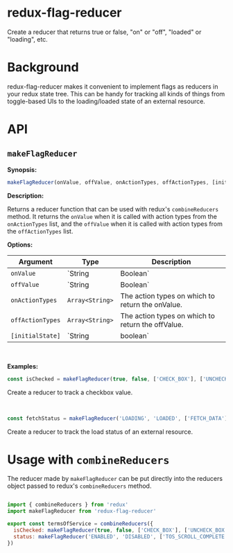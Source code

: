 # redux-flag-reducer
Create a reducer that returns true or false, "on" or "off", "loaded" or "loading", etc.

# Background

redux-flag-reducer makes it convenient to implement flags as reducers in your redux state tree.
This can be handy for tracking all kinds of things from toggle-based UIs to the loading/loaded
state of an external resource.

# API

## `makeFlagReducer`

**Synopsis:**

```javascript
makeFlagReducer(onValue, offValue, onActionTypes, offActionTypes, [initialState])
```

**Description:**

Returns a reducer function that can be used with redux's `combineReducers` method. It returns
the `onValue` when it is called with action types from the `onActionTypes` list, and the `offValue`
when it is called with action types from the `offActionTypes` list.

**Options:**

Argument | Type | Description
--- | --- | ---
`onValue` | `String|Boolean` | The value to return when the action should turn the state "on".
`offValue` | `String|Boolean` | The value to return when the action should turn the state "off".
`onActionTypes` | `Array<String>` | The action types on which to return the onValue.
`offActionTypes` | `Array<String>` | The action types on which to return the offValue.
`[initialState]` | `String|boolean` | The initial state for the flag reducer. Default: `offValue`

<br />

**Examples:**

```javascript
const isChecked = makeFlagReducer(true, false, ['CHECK_BOX'], ['UNCHECK_BOX', ['RESET_FORM'])
```
Create a reducer to track a checkbox value.

<br />

```javascript
const fetchStatus = makeFlagReducer('LOADING', 'LOADED', ['FETCH_DATA'], ['FETCH_DATA_COMPLETE'], 'IDLE')
```
Create a reducer to track the load status of an external resource.

# Usage with `combineReducers`

The reducer made by `makeFlagReducer` can be put directly into the reducers object passed to redux's
`combineReducers` method.

```javascript

import { combineReducers } from 'redux'
import makeFlagReducer from 'redux-flag-reducer'

export const termsOfService = combineReducers({
  isChecked: makeFlagReducer(true, false, ['CHECK_BOX'], ['UNCHECK_BOX', ['RESET_FORM']),
  status: makeFlagReducer('ENABLED', 'DISABLED', ['TOS_SCROLL_COMPLETE'], ['RESET_FORM'], 'DISABLED')
})
```
